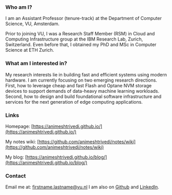 ### Who am I?

I am an Assistant Professor (tenure-track) at the Department of Computer Science, VU, Amsterdam.

Prior to joining VU, I was a Research Staff Member (RSM) in Cloud and Computing Infrastructure group at the IBM Research Lab, Zurich, Switzerland. Even before that, I obtained my PhD and MSc in Computer Science at ETH Zurich.

### What am I interested in?

My research interests lie in building fast and efficient systems using modern hardware. I am currently focusing on two emerging research directions. First, how to leverage cheap and fast Flash and Optane NVM storage devices to support demands of data-heavy machine learning workloads. Second, how to design and build foundational software infrastructure and services for the next generation of edge computing applications. 

### Links 
Homepage: [https://animeshtrivedi.github.io/](https://animeshtrivedi.github.io/)

My notes wiki: [https://github.com/animeshtrivedi/notes/wiki](https://github.com/animeshtrivedi/notes/wiki)

My blog: [https://animeshtrivedi.github.io/blog/](https://animeshtrivedi.github.io/blog/)

### Contact 

Email me at: firstname.lastname@vu.nl 
I am also on
[Github](https://github.com/animeshtrivedi) and 
[LinkedIn](https://ch.linkedin.com/in/animesh-trivedi-5407aa2).
